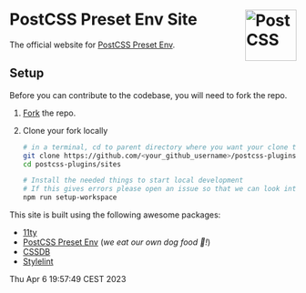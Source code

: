 # PostCSS Preset Env Site [<img src="https://postcss.github.io/postcss/logo.svg" alt="PostCSS" width="90" height="90" align="right">][postcss]

The official website for [PostCSS Preset Env].

## Setup

Before you can contribute to the codebase, you will need to fork the repo.

1. [Fork] the repo.
2. Clone your fork locally

   ```bash
   # in a terminal, cd to parent directory where you want your clone to be, then
   git clone https://github.com/<your_github_username>/postcss-plugins.git
   cd postcss-plugins/sites
   
   # Install the needed things to start local development
   # If this gives errors please open an issue so that we can look into it.
   npm run setup-workspace
   ```

This site is built using the following awesome packages:

* [11ty]
* [PostCSS Preset Env] (_we eat our own dog food 🐶!_)
* [CSSDB]
* [Stylelint]

[PostCSS]: https://github.com/postcss/postcss
[PostCSS Preset Env]: https://github.com/csstools/postcss-plugins/tree/main/plugin-packs/postcss-preset-env
[Fork]: https://github.com/csstools/postcss-plugins/fork
[11ty]: https://www.11ty.dev/
[CSSDB]: https://github.com/csstools/cssdb
[Stylelint]: https://stylelint.io/

Thu Apr  6 19:57:49 CEST 2023
